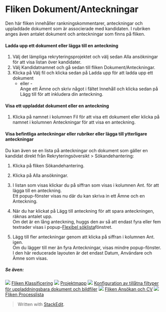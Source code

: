 # Fliken Dokument/Anteckningar

Den här fliken innehåller rankningskommentarer, anteckningar och uppladdade dokument som är associerade med kandidaten. I rubriken anges även antalet dokument och anteckningar som finns på fliken.

#### Ladda upp ett dokument eller lägga till en anteckning

1.  Välj det lämpliga rekryteringsprojektet och välj sedan  Alla ansökningar  för att visa listan över kandidater.
2.  Välj  Kandidatnamnet  och gå sedan till  fliken  Dokument/Anteckningar.
3.  Klicka på  Välj fil  och klicka sedan på  Ladda upp  för att ladda upp ett dokument  
    - eller -  
    Ange ett  Ämne  och skriv något i fältet  Innehåll  och klicka sedan på  Lägg till  för att inkludera din anteckning.  
    

#### Visa ett uppladdat dokument eller en anteckning

1.  Klicka på namnet i kolumnen  Fil  för att visa ett dokument eller klicka på namnet i kolumnen  Anteckningar  för att visa en anteckning.

#### Visa befintliga anteckningar eller rubriker eller lägga till ytterligare anteckningar

Du kan även se en lista på anteckningar och dokument som gäller en kandidat direkt från  Rekryteringsöversikt > Sökandehantering:

1.  Klicka på fliken  Sökandehantering.
2.  Klicka på  Alla ansökningar.
3.  I listan som visas klickar du på siffran som visas i kolumnen  Ant.  för att lägga till en anteckning.  
    Ett popup-fönster visas nu där du kan skriva in ett  Ämne  och en  Anteckning.  
    
4.  När du har klickat på Lägg till anteckning för att spara anteckningen, räknas antalet upp.  
    Om det är en lång anteckning, huggs den av så att endast fyra eller fem textrader visas i popup-[Flexibel söklista](candidate_report.htm)fönstret.
5.  Lägg till fler anteckningar genom att klicka på siffran i kolumnen  Ant.  igen.  
    Om du lägger till mer än fyra  Anteckningar, visas mindre popup-fönster. I den här reducerade layouten är det endast  Datum,  Användare  och  Ämne  som visas.

##### Se även:

![](../Resources/Images/icon-document-link.png)  [Fliken Klassificering](classification_tab.htm)
![](../Resources/Images/icon-document-link.png)  [Projektmapp](vacancy_folder.htm)
![](../Resources/Images/icon-document-link.png)  [Konfiguration av tillåtna filtyper för uppladdningsbara dokument och bildfiler](setting_allowable_uploadable_document_and_image_file_types.htm)
![](../Resources/Images/icon-document-link.png)  [Fliken Ansökan och CV](application_and_cv_tab.htm)
![](../Resources/Images/icon-document-link.png)  [Fliken Processlista](recruitment_activities_list_tab.htm)


> Written with [StackEdit](https://stackedit.io/).
<!--stackedit_data:
eyJoaXN0b3J5IjpbLTEzOTcxNDA2NTZdfQ==
-->